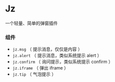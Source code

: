 ﻿# Jz
一个轻量、简单的弹窗插件

### 组件
- `jz.msg` （ 提示消息，仅仅是内容 ）
- `jz.alert` （ 提示消息，类似系统提示 alert ）
- `jz.confirm` （ 询问提示，类似系统提示 confirm ）
- `jz.iframe` （ 弹出 iframe ）
- `jz.tip` （ 气泡提示 ）